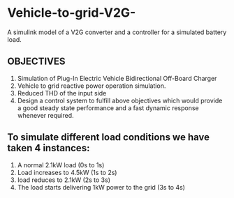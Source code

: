 # Vehicle-to-grid-V2G-
A simulink model of a V2G converter and a controller for a simulated battery load.


## **OBJECTIVES** 
1. Simulation of Plug-In Electric Vehicle Bidirectional Off-Board Charger
2. Vehicle to grid reactive power operation simulation.
3. Reduced THD of the input side
4. Design a control system to fulfill above objectives which would provide a good steady state performance and a fast dynamic response whenever required. 



## **To simulate different load conditions we have taken 4 instances:**
1. A normal 2.1kW load (0s to 1s)
2. Load increases to 4.5kW (1s to 2s)
3. load reduces to 2.1kW (2s to 3s)
4. The load starts delivering 1kW power to the grid (3s to 4s)

